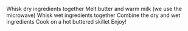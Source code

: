 Whisk dry ingredients together
Melt butter and warm milk (we use the microwave)
Whisk wet ingredients together
Combine the dry and wet ingredients
Cook on a hot buttered skillet
Enjoy!